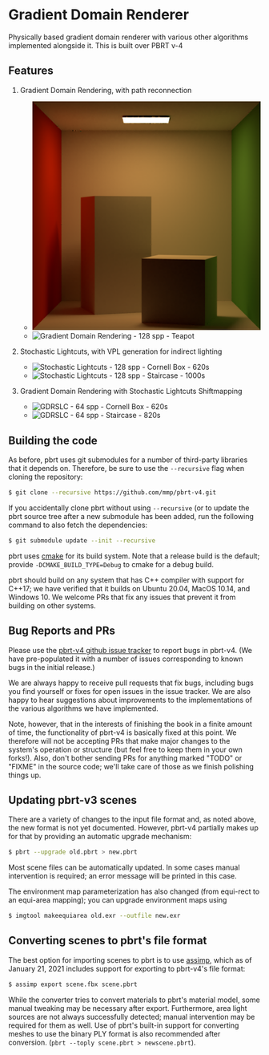 Gradient Domain Renderer
===============================

Physically based gradient domain renderer with various other algorithms implemented alongside it. This is built over PBRT v-4


Features
--------
1. Gradient Domain Rendering, with path reconnection
   - ![Gradient Domain Rendering - 128 spp - Cornell Box](https://github.com/shiroyasha263/Gradient-Domain-Rendering/blob/GDR/Results/GDR-128-pic.png)
   - ![Gradient Domain Rendering - 128 spp - Teapot](https://github.com/shiroyasha263/Gradient-Domain-Rendering/assets/63004181/62a7d86d-b4dc-4757-850f-322a251f0a1c)

2. Stochastic Lightcuts, with VPL generation for indirect lighting
   - ![Stochastic Lightcuts - 128 spp - Cornell Box - 620s](https://github.com/shiroyasha263/Gradient-Domain-Rendering/assets/63004181/1af8cf79-c5e1-4578-aa14-30b5032f903b)
   - ![Stochastic Lightcuts - 128 spp - Staircase - 1000s](https://github.com/shiroyasha263/Gradient-Domain-Rendering/assets/63004181/39e53d76-4daa-4ed3-ad5c-99aed39d8651)

3. Gradient Domain Rendering with Stochastic Lightcuts Shiftmapping
   - ![GDRSLC - 64 spp - Cornell Box - 620s](https://github.com/shiroyasha263/Gradient-Domain-Rendering/assets/63004181/9abeb9e3-0cf4-4b97-a3f0-ba987909216c)
   - ![GDRSLC - 64 spp - Staircase - 820s](https://github.com/shiroyasha263/Gradient-Domain-Rendering/assets/63004181/98bbd15c-e07a-4075-8e29-a2a56da099f9)



Building the code
-----------------

As before, pbrt uses git submodules for a number of third-party libraries
that it depends on.  Therefore, be sure to use the `--recursive` flag when
cloning the repository:
```bash
$ git clone --recursive https://github.com/mmp/pbrt-v4.git
```

If you accidentally clone pbrt without using ``--recursive`` (or to update
the pbrt source tree after a new submodule has been added, run the
following command to also fetch the dependencies:
```bash
$ git submodule update --init --recursive
```

pbrt uses [cmake](http://www.cmake.org/) for its build system.  Note that a
release build is the default; provide `-DCMAKE_BUILD_TYPE=Debug` to cmake
for a debug build.

pbrt should build on any system that has C++ compiler with support for
C++17; we have verified that it builds on Ubuntu 20.04, MacOS 10.14, and
Windows 10.  We welcome PRs that fix any issues that prevent it from
building on other systems.

Bug Reports and PRs
-------------------

Please use the [pbrt-v4 github issue
tracker](https://github.com/mmp/pbrt-v4/issues) to report bugs in pbrt-v4.
(We have pre-populated it with a number of issues corresponding to known
bugs in the initial release.)

We are always happy to receive pull requests that fix bugs, including bugs
you find yourself or fixes for open issues in the issue tracker.  We are
also happy to hear suggestions about improvements to the implementations of
the various algorithms we have implemented.

Note, however, that in the interests of finishing the book in a finite
amount of time, the functionality of pbrt-v4 is basically fixed at this
point.  We therefore will not be accepting PRs that make major changes to the
system's operation or structure (but feel free to keep them in your own
forks!).  Also, don't bother sending PRs for anything marked "TODO" or
"FIXME" in the source code; we'll take care of those as we finish polishing
things up.

Updating pbrt-v3 scenes
-----------------------

There are a variety of changes to the input file format and, as noted
above, the new format is not yet documented.  However, pbrt-v4 partially
makes up for that by providing an automatic upgrade mechanism:
```bash
$ pbrt --upgrade old.pbrt > new.pbrt
```

Most scene files can be automatically updated. In some cases manual
intervention is required; an error message will be printed in this case.

The environment map parameterization has also changed (from equi-rect to an
equi-area mapping); you can upgrade environment maps using
```bash
$ imgtool makeequiarea old.exr --outfile new.exr
```

Converting scenes to pbrt's file format
---------------------------------------

The best option for importing scenes to pbrt is to use
[assimp](https://www.assimp.org/), which as of January 21, 2021 includes
support for exporting to pbrt-v4's file format:
```bash
$ assimp export scene.fbx scene.pbrt
```

While the converter tries to convert materials to pbrt's material model,
some manual tweaking may be necessary after export.  Furthermore, area
light sources are not always successfully detected; manual intervention may
be required for them as well.  Use of pbrt's built-in support for
converting meshes to use the binary PLY format is also recommended after
conversion. (`pbrt --toply scene.pbrt > newscene.pbrt`).
